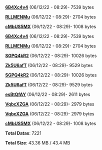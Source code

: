 [**6B4Xc4v4**](/data/6B4Xc4v4.txt) (06/12/22 - 08:29)- 7539 bytes

[**RLLMENMu**](/data/RLLMENMu.txt) (06/12/22 - 08:29)- 2704 bytes

[**cMbUS5MX**](/data/cMbUS5MX.txt) (06/12/22 - 08:29)- 1008 bytes

[**6B4Xc4v4**](/data/6B4Xc4v4.txt) (06/12/22 - 08:29)- 7539 bytes

[**RLLMENMu**](/data/RLLMENMu.txt) (06/12/22 - 08:29)- 2704 bytes

[**SGPQ4kR2**](/data/SGPQ4kR2.txt) (06/12/22 - 08:29)- 10026 bytes

[**Zk5U6afT**](/data/Zk5U6afT.txt) (06/12/22 - 08:29)- 9529 bytes

[**SGPQ4kR2**](/data/SGPQ4kR2.txt) (06/12/22 - 08:29)- 10026 bytes

[**Zk5U6afT**](/data/Zk5U6afT.txt) (06/12/22 - 08:29)- 9529 bytes

[**esBtQfAY**](/data/esBtQfAY.txt) (06/12/22 - 08:29)- 2611 bytes

[**VqbcXZGA**](/data/VqbcXZGA.txt) (06/12/22 - 08:29)- 2979 bytes

[**VqbcXZGA**](/data/VqbcXZGA.txt) (06/12/22 - 08:29)- 2979 bytes

[**cMbUS5MX**](/data/cMbUS5MX.txt) (06/12/22 - 08:29)- 1008 bytes

**Total Datas**: 7221

**Total Size**: 43.36 MB / 43.4 MB